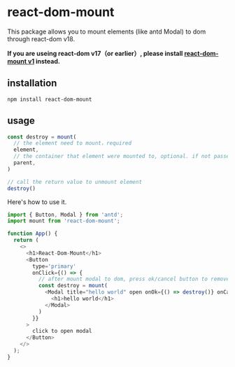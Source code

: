# react-dom-mount

This package allows you to mount elements (like antd Modal) to dom through react-dom v18.

**If you are useing react-dom v17（or earlier）, please install [react-dom-mount v1](https://www.npmjs.com/package/react-dom-mount) instead.**

## installation

```shell
npm install react-dom-mount
```

## usage

```js
const destroy = mount(
  // the element need to mount，required
  element,
  // the container that element were mounted to, optional. if not passed, element will be mount to default container
  parent,
)

// call the return value to unmount element
destroy()
```

Here's how to use it.

```js
import { Button, Modal } from 'antd';
import mount from 'react-dom-mount';

function App() {
  return (
    <>
      <h1>React-Dom-Mount</h1>
      <Button
        type='primary'
        onClick={() => {
          // after mount modal to dom, press ok/cancel button to remove it.
          const destroy = mount(
            <Modal title="hello world" open onOk={() => destroy()} onCancel={() => destroy()}>
              <h1>hello world</h1>
            </Modal>
          )
        }}
      >
        click to open modal
      </Button>
    </>
  );
}

```

